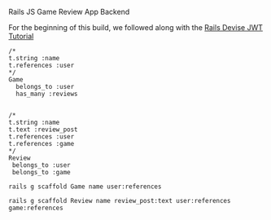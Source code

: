 Rails JS Game Review App Backend

For the beginning of this build, we followed along with the [Rails Devise JWT Tutorial](https://github.com/dakotalmartinez/rails-devise-jwt-tutorial)

```
/*
t.string :name
t.references :user
*/
Game
  belongs_to :user
  has_many :reviews


/*
t.string :name
t.text :review_post
t.references :user
t.references :game
*/
Review
 belongs_to :user
 belongs_to :game
```

```
rails g scaffold Game name user:references
```

```
rails g scaffold Review name review_post:text user:references game:references
```